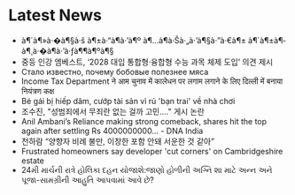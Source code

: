 # Latest News
-  à¶´à¶»à·�à¶§à·š à¶±à·“à¶­à·’à¶º à¶…à¶­à·Šà·„à·’à¶§à·”à·€à¶± à¶´à¶±à¶­ à¶¸à·�à¶­à·’à·ƒà¶¶à¶ºà¶§
-  중등 인강 엠베스트, ‘2028 대입 통합형·융합형 수능 과목 체제 도입’ 의견 제시
-  Стало известно, почему бобовые полезнее мяса
-  Income Tax Department ने आम चुनाव में कालेधन पर लगाम लगाने के लिए दिल्ली में बनाया नियंत्रण कक्ष
-  Bé gái bị hiếp dâm, cướp tài sản vì rủ 'bạn trai' về nhà chơi
-  조수진, "성범죄에서 무죄란 없는 걸까 고민…." 게시 논란
-  Anil Ambani’s Reliance making strong comeback, shares hit the top again after settling Rs 4000000000… - DNA India
-  천하람 “양향자 비례 불만, 이창한 포함 안돼 서운한 것 같아”
-  Frustrated homeowners say developer 'cut corners' on Cambridgeshire estate
-  24મી માર્ચની રાત્રે હોલિકા દહન યોજાશે:જાણો હોળીની અગ્નિ શા માટે અન્ન અને પૂજા-સામગ્રીની આહુતિ આપવામાં આવે છે?
